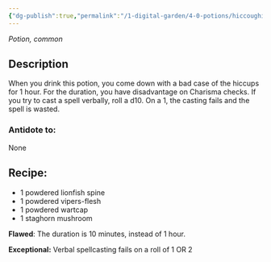 ```yaml
---
{"dg-publish":true,"permalink":"/1-digital-garden/4-0-potions/hiccoughing-solution-ec/","tags":["potion","extracurricular","common"]}
---
```


*Potion, common* 

## Description
When you drink this potion, you come down with a bad case of the hiccups for 1 hour. For the duration, you have disadvantage on Charisma checks. If you try to cast a spell verbally, roll a d10. On a 1, the casting fails and the spell is wasted.

### Antidote to: 
None

## Recipe:

- 1 powdered lionfish spine
- 1 powdered vipers-flesh
- 1 powdered wartcap
- 1 staghorn mushroom

**Flawed**:
The duration is 10 minutes, instead of 1 hour.

**Exceptional:** 
Verbal spellcasting fails on a roll of 1 OR 2